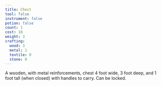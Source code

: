 ```yaml
---
title: Chest
tool: false
instrument: false
potion: false
count: 1
cost: 10
weight: 3
crafting:
  wood: 3
  metal: 1
  textile: 0
  stone: 0
---
```


A wooden, with metal reinforcements, chest 4 foot wide, 3 foot deep, and 1 foot tall (when closed) with handles to carry. Can be locked.
